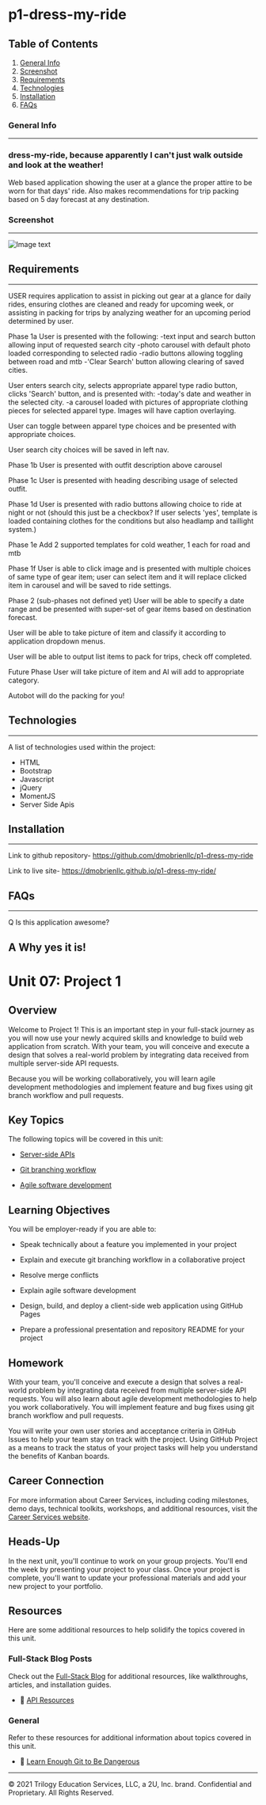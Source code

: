# p1-dress-my-ride

## Table of Contents
1. [General Info](#general-info)
2. [Screenshot](#screenshot)
2. [Requirements](#requirements)
3. [Technologies](#technologies)
4. [Installation](#installation)
5. [FAQs](#faqs)
### General Info
***
### dress-my-ride, because apparently I can't just walk outside and look at the weather!

Web based application showing the user at a glance the proper attire to be 
worn for that days' ride. Also makes recommendations for trip packing based
on 5 day forecast at any destination.

### Screenshot
***
![Image text](./assets/images/finished-screenshot.png)

## Requirements
***
  USER requires application to assist in picking out gear at a glance for daily rides,
  ensuring clothes are cleaned and ready for upcoming week, or assisting in packing for
  trips by analyzing weather for an upcoming period determined by user.

  Phase 1a
  User is presented with the following:
    -text input and search button allowing input of requested search city
    -photo carousel with default photo loaded corresponding to selected radio
    -radio buttons allowing toggling between road and mtb
    -'Clear Search' button allowing clearing of saved cities.

  User enters search city, selects appropriate apparel type radio button, clicks 'Search' 
  button, and is presented with:
    -today's date and weather in the selected city.
    -a carousel loaded with pictures of appropriate clothing pieces for selected apparel 
    type. Images will have caption overlaying.
    
  User can toggle between apparel type choices and be presented with appropriate choices.

  User search city choices will be saved in left nav.

  Phase 1b
  User is presented with outfit description above carousel

  Phase 1c
  User is presented with heading describing usage of selected outfit.

  Phase 1d
  User is presented with radio buttons allowing choice to ride at night
  or not (should this just be a checkbox?
  If user selects 'yes', template is loaded containing clothes for 
  the conditions but also headlamp and taillight system.)

  Phase 1e
  Add 2 supported templates for cold weather, 1 each for road and mtb

  Phase 1f
  User is able to click image and is presented with multiple choices of same type of
  gear item; user can select item and it will replace clicked item in carousel and will
  be saved to ride settings.

 Phase 2 (sub-phases not defined yet)
 User will be able to specify a date range and be presented with super-set of gear items
 based on destination forecast.

 User will be able to take picture of item and classify it according to application 
 dropdown menus.

 User will be able to output list items to pack for trips, check off completed.

 Future Phase
 User will take picture of item and AI will add to appropriate category.
 
 Autobot will do the packing for you!

## Technologies
***
A list of technologies used within the project:
  * HTML
  * Bootstrap
  * Javascript
  * jQuery
  * MomentJS
  * Server Side Apis

## Installation
***

Link to github repository- https://github.com/dmobrienllc/p1-dress-my-ride

Link to live site- https://dmobrienllc.github.io/p1-dress-my-ride/

## FAQs
***

Q Is this application awesome?

A Why yes it is!
---


# Unit 07: Project 1

## Overview

Welcome to Project 1! This is an important step in your full-stack journey as you will now use your newly acquired skills and knowledge to build web application from scratch. With your team, you will conceive and execute a design that solves a real-world problem by integrating data received from multiple server-side API requests. 

Because you will be working collaboratively, you will learn agile development methodologies and implement feature and bug fixes using git branch workflow and pull requests.

## Key Topics

The following topics will be covered in this unit:

* [Server-side APIs](https://en.wikipedia.org/wiki/Web_API)

* [Git branching workflow](https://git-scm.com/book/en/v2/Git-Branching-Branching-Workflows)

* [Agile software development](https://en.wikipedia.org/wiki/Agile_software_development)

## Learning Objectives

You will be employer-ready if you are able to:

* Speak technically about a feature you implemented in your project

* Explain and execute git branching workflow in a collaborative project

* Resolve merge conflicts

* Explain agile software development

* Design, build, and deploy a client-side web application using GitHub Pages

* Prepare a professional presentation and repository README for your project

## Homework

With your team, you'll conceive and execute a design that solves a real-world problem by integrating data received from multiple server-side API requests. You will also learn about agile development methodologies to help you work collaboratively. You will implement feature and bug fixes using git branch workflow and pull requests. 

You will write your own user stories and acceptance criteria in GitHub Issues to help your team stay on track with the project. Using GitHub Project as a means to track the status of your project tasks will help you understand the benefits of Kanban boards. 

## Career Connection

For more information about Career Services, including coding milestones, demo days, technical toolkits, workshops, and additional resources, visit the [Career Services website](https://mycareerspot.org/).

## Heads-Up

In the next unit, you'll continue to work on your group projects. You'll end the week by presenting your project to your class. Once your project is complete, you'll want to update your professional materials and add your new project to your portfolio.

## Resources

Here are some additional resources to help solidify the topics covered in this unit.

### Full-Stack Blog Posts

Check out the [Full-Stack Blog](https://coding-boot-camp.github.io/full-stack/) for additional resources, like walkthroughs, articles, and installation guides.

  * 📖 [API Resources](https://coding-boot-camp.github.io/full-stack/apis/api-resources)

### General

Refer to these resources for additional information about topics covered in this unit.

  * 📖 [Learn Enough Git to Be Dangerous](https://www.learnenough.com/git-tutorial/getting_started)

- - -
© 2021 Trilogy Education Services, LLC, a 2U, Inc. brand. Confidential and Proprietary. All Rights Reserved.
